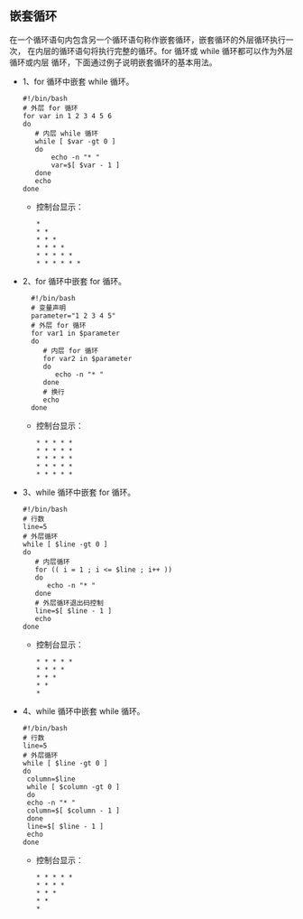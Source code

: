 ## 嵌套循环

在一个循环语句内包含另一个循环语句称作嵌套循环，嵌套循环的外层循环执行一次，
在内层的循环语句将执行完整的循环。for 循环或 while 循环都可以作为外层循环或内层
循环，下面通过例子说明嵌套循环的基本用法。

* 1、for 循环中嵌套 while 循环。

      #!/bin/bash
      # 外层 for 循环
      for var in 1 2 3 4 5 6
      do
         # 内层 while 循环
         while [ $var -gt 0 ]
         do
             echo -n "* "
             var=$[ $var - 1 ]
         done
         echo
      done
      
    * 控制台显示：
    
          *
          * *
          * * *
          * * * *
          * * * * *
          * * * * * *
        
* 2、for 循环中嵌套 for 循环。

        #!/bin/bash
        # 变量声明
        parameter="1 2 3 4 5"
        # 外层 for 循环
        for var1 in $parameter
        do
           # 内层 for 循环
           for var2 in $parameter
           do
              echo -n "* "
           done
           # 换行
           echo
        done
    
  * 控制台显示：
  
        * * * * *
        * * * * *
        * * * * *
        * * * * *
        * * * * *
      
* 3、while 循环中嵌套 for 循环。

      #!/bin/bash
      # 行数
      line=5
      # 外层循环
      while [ $line -gt 0 ]
      do
         # 内层循环
         for (( i = 1 ; i <= $line ; i++ ))
         do
            echo -n "* "
         done
         # 外层循环退出码控制
         line=$[ $line - 1 ]
         echo
      done
      
    * 控制台显示：
    
          * * * * *
          * * * *
          * * *
          * *
          *
        
* 4、while 循环中嵌套 while 循环。

      #!/bin/bash
      # 行数
      line=5
      # 外层循环
      while [ $line -gt 0 ]
      do
       column=$line
       while [ $column -gt 0 ]
       do
       echo -n "* "
       column=$[ $column - 1 ]
       done
       line=$[ $line - 1 ]
       echo
      done
      
  * 控制台显示：
 
        * * * * *
        * * * *
        * * *
        * *
        *
